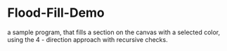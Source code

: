 # Flood-Fill-Demo
a sample program, that fills a section on the canvas with a selected color, using the 4 - direction approach with recursive checks.
